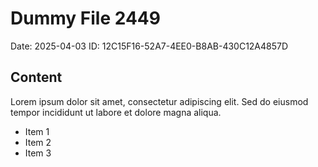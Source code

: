 # Dummy File 2449

Date: 2025-04-03
ID: 12C15F16-52A7-4EE0-B8AB-430C12A4857D

## Content

Lorem ipsum dolor sit amet, consectetur adipiscing elit.
Sed do eiusmod tempor incididunt ut labore et dolore magna aliqua.

* Item 1
* Item 2
* Item 3
